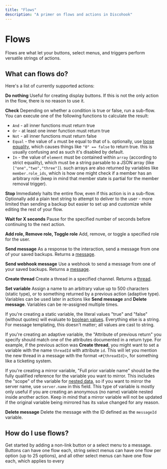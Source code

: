 ```yaml
---
title: "Flows"
description: "A primer on flows and actions in Discohook"
---
```


# Flows

Flows are what let your buttons, select menus, and triggers perform versatile strings of actions.

## What can flows do?

Here's a list of currently supported actions:

**Do nothing**
Useful for creating display buttons. If this is not the only action in the flow, there is no reason to use it.

**Check**
Depending on whether a condition is true or false, run a sub-flow. You can execute one of the following functions to calculate the result:

- `And` - all inner functions must return true
- `Or` - at least one inner function must return true
- `Not` - all inner functions must return false
- `Equal` - the value of `a` must be equal to that of `b`. optionally, use [loose equality](https://developer.mozilla.org/en-US/docs/Web/JavaScript/Equality_comparisons_and_sameness#loose_equality_using), which causes things like `"0" == false` to return true. this is usually confusing and as such it's disabled by default.
- `In` - the value of `element` must be contained within `array` (according to strict equality), which must be a string parsable to a JSON array (like `["one","two","three"]`). such arrays are also returned by variables like `member.role_ids`, which is how one might check if a member has an arbitrary role (keep in mind that member state is partial for the member removal trigger).

**Stop**
Immediately halts the entire flow, even if this action is in a sub-flow. Optionally add a plain text string to attempt to deliver to the user - more limited than sending a backup but easier to set up and customize while editing the rest of your flow.

**Wait for X seconds**
Pause for the specified number of seconds before continuing to the next action.

**Add role, Remove role, Toggle role**
Add, remove, or toggle a specified role for the user.

**Send message**
As a response to the interaction, send a message from one of your saved backups. Returns a [message](https://discord.com/developers/docs/resources/channel#message-object).

**Send webhook message**
Use a webhook to send a message from one of your saved backups. Returns a [message](https://discord.com/developers/docs/resources/channel#message-object).

**Create thread**
Create a thread in a specified channel. Returns a [thread](https://discord.com/developers/docs/resources/channel#channel-object-channel-structure).

**Set variable**
Assign a name to an arbitrary value up to 500 characters (static type), or to something returned by a previous action (adaptive type). Variables can be used later in actions like **Send message** and **Delete message**. Variables can be re-assigned multiple times.

If you're creating a static variable, the literal values "true" and "false" (without quotes) will evaluate to [boolean values](https://en.wikipedia.org/wiki/Boolean_data_type). Everything else is a string. For message templating, this doesn't matter; all values are cast to string.

If you're creating an adaptive variable, the "Attribute of previous return" you specify should match one of the attributes documented in a return type. For example, if the previous action was **Create thread**, you might want to set a variable with the name `threadId` with attribute `id`. This will let you mention the new thread in a message with the format `<#{threadId}>`, for something like a ticketing system.

If you're creating a mirror variable, "Full prior variable name" should be the fully qualified reference for the variable you want to mirror. This includes the "scope" of the variable for [nested data](https://discohook.app/formatting), so if you want to mirror the server name, use `server.name` in this field. This type of variable is mostly only useful if you are creating an anonymous (no name) variable nested inside another action. Keep in mind that a mirror variable will not be updated if the original variable being mirrored has its value changed for any reason.

**Delete message**
Delete the message with the ID defined as the `messageId` variable.

## How do I use flows?

Get started by adding a non-link button or a select menu to a message. Buttons can have one flow each, string select menus can have one flow per option (up to 25 options), and all other select menus can have one flow each, which applies to every  

